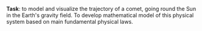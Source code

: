 **Task**: to model and visualize the trajectory of a comet, going round the Sun in the Earth's gravity field. To develop mathematical model of this physical system based on main fundamental physical laws.
